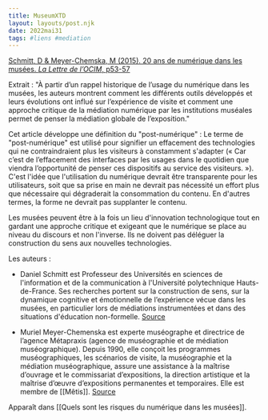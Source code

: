 ```yaml
---
title: MuseumXTD
layout: layouts/post.njk
date: 2022mai31
tags: #liens #mediation
---
```


[Schmitt, D & Meyer-Chemska, M (2015). 20 ans de numérique dans les musées. _La Lettre de l’OCIM_, p53-57]()

Extrait : 
"À partir d’un rappel historique de l’usage du numérique dans les musées, les auteurs montrent comment les différents outils développés et leurs évolutions ont influé sur l’expérience de visite et comment une approche critique de la médiation numérique par les institutions muséales permet de penser la médiation globale de l’exposition."

Cet article développe une définition du "post-numérique" : 
Le terme de "post-numérique" est utilisé pour signifier un effacement des technologies qui ne contraindraient plus les visiteurs à constamment s'adapter (« Car c’est de l’effacement des interfaces par les usages dans le quotidien que viendra l’opportunité de penser ces dispositifs au service des visiteurs. »). C'est l'idée que l'utilisation du numérique devrait être transparente pour les utilisateurs, soit que sa prise en main ne devrait pas nécessité un effort plus que nécessaire qui dégraderait la consommation du contenu. En d'autres termes, la forme ne devrait pas supplanter le contenu. 

Les musées peuvent être à la fois un lieu d'innovation technologique tout en gardant une approche critique et exigeant que le numérique se place au niveau du discours et non l'inverse. Ils ne doivent pas déléguer la construction du sens aux nouvelles technologies.


Les auteurs : 

- Daniel Schmitt est Professeur des Universités en sciences de l'information et de la communication à l'Université polytechnique Hauts-de-France. Ses recherches portent sur la construction de sens, sur la dynamique cognitive et émotionnelle de l’expérience vécue dans les musées, en particulier lors de médiations instrumentées et dans des situations d'éducation non-formelle. [Source](https://hal.archives-ouvertes.fr/DANIEL_SCHMITT)

- Muriel Meyer-Chemenska est experte muséographe et directrice de l’agence Métapraxis (agence de muséographie et de médiation muséographique). Depuis 1990, elle conçoit les programmes muséographiques, les scénarios de visite, la muséographie et la médiation muséographique, assure une assistance à la maîtrise d’ouvrage et le commissariat d’expositions, la direction artistique et la maîtrise d’œuvre d’expositions permanentes et temporaires. Elle est membre de [[Mêtis]]. [Source](https://metis-lab.com/meyer-chemenska-muriel/)

Apparaît dans [[Quels sont les risques du numérique dans les musées]]. 
